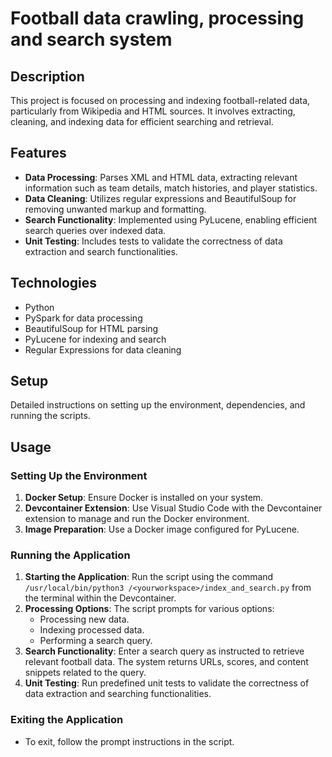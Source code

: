 # Football data crawling, processing and search system

## Description
This project is focused on processing and indexing football-related data, particularly from Wikipedia and HTML sources. It involves extracting, cleaning, and indexing data for efficient searching and retrieval.

## Features
- **Data Processing**: Parses XML and HTML data, extracting relevant information such as team details, match histories, and player statistics.
- **Data Cleaning**: Utilizes regular expressions and BeautifulSoup for removing unwanted markup and formatting.
- **Search Functionality**: Implemented using PyLucene, enabling efficient search queries over indexed data.
- **Unit Testing**: Includes tests to validate the correctness of data extraction and search functionalities.

## Technologies
- Python
- PySpark for data processing
- BeautifulSoup for HTML parsing
- PyLucene for indexing and search
- Regular Expressions for data cleaning

## Setup
Detailed instructions on setting up the environment, dependencies, and running the scripts.

## Usage

### Setting Up the Environment
1. **Docker Setup**: Ensure Docker is installed on your system.
2. **Devcontainer Extension**: Use Visual Studio Code with the Devcontainer extension to manage and run the Docker environment.
3. **Image Preparation**: Use a Docker image configured for PyLucene. 

### Running the Application
1. **Starting the Application**: Run the script using the command `/usr/local/bin/python3 /<yourworkspace>/index_and_search.py` from the terminal within the Devcontainer.
2. **Processing Options**: The script prompts for various options:
   - Processing new data.
   - Indexing processed data.
   - Performing a search query.
3. **Search Functionality**: Enter a search query as instructed to retrieve relevant football data. The system returns URLs, scores, and content snippets related to the query.
4. **Unit Testing**: Run predefined unit tests to validate the correctness of data extraction and searching functionalities.

### Exiting the Application
- To exit, follow the prompt instructions in the script. 

